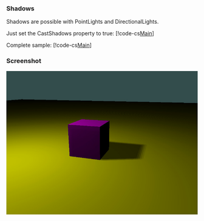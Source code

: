 ### Shadows

Shadows are possible with PointLights and DirectionalLights.

Just set the CastShadows property to true:
[!code-cs[Main](Program.cs#shadows)]

Complete sample:
[!code-cs[Main](Program.cs)]

### Screenshot
![Screenshot](screenshot.jpg)
